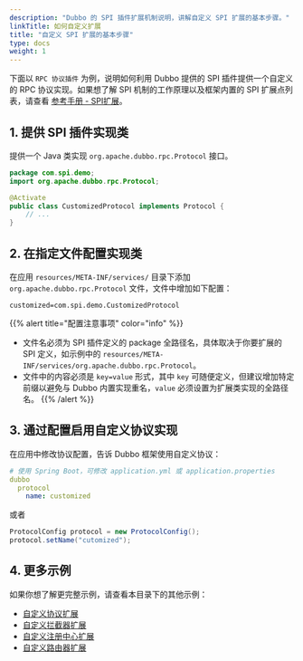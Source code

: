 ```yaml
---
description: "Dubbo 的 SPI 插件扩展机制说明，讲解自定义 SPI 扩展的基本步骤。"
linkTitle: 如何自定义扩展
title: "自定义 SPI 扩展的基本步骤"
type: docs
weight: 1
---
```


下面以 `RPC 协议插件` 为例，说明如何利用 Dubbo 提供的 SPI 插件提供一个自定义的 RPC 协议实现。如果想了解 SPI 机制的工作原理以及框架内置的 SPI 扩展点列表，请查看 [参考手册 - SPI扩展](/en/overview/mannual/java-sdk/reference-manual/spi/overview)。

## 1. 提供 SPI 插件实现类
提供一个 Java 类实现 `org.apache.dubbo.rpc.Protocol` 接口。

```java
package com.spi.demo;
import org.apache.dubbo.rpc.Protocol;

@Activate
public class CustomizedProtocol implements Protocol {
	// ...
}
```

## 2. 在指定文件配置实现类

在应用 `resources/META-INF/services/` 目录下添加 `org.apache.dubbo.rpc.Protocol` 文件，文件中增加如下配置：

```properties
customized=com.spi.demo.CustomizedProtocol
```

{{% alert title="配置注意事项" color="info" %}}
* 文件名必须为 SPI 插件定义的 package 全路径名，具体取决于你要扩展的 SPI 定义，如示例中的 `resources/META-INF/services/org.apache.dubbo.rpc.Protocol`。
* 文件中的内容必须是 `key=value` 形式，其中 `key` 可随便定义，但建议增加特定前缀以避免与 Dubbo 内置实现重名，`value` 必须设置为扩展类实现的全路径名。
{{% /alert %}}

## 3. 通过配置启用自定义协议实现

在应用中修改协议配置，告诉 Dubbo 框架使用自定义协议：

```yaml
# 使用 Spring Boot，可修改 application.yml 或 application.properties
dubbo
  protocol
    name: customized
```

或者

```java
ProtocolConfig protocol = new ProtocolConfig();
protocol.setName("cutomized");
```

## 4. 更多示例

如果你想了解更完整示例，请查看本目录下的其他示例：
* [自定义协议扩展](../protocol)
* [自定义拦截器扩展](../filter)
* [自定义注册中心扩展](../registry)
* [自定义路由器扩展](../router)





